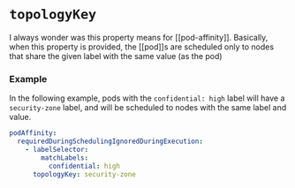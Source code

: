 # `topologyKey`
I always wonder was this property means for [[pod-affinity]]. Basically, when this property is provided, the [[pod]]s are scheduled only to nodes that share the given label with the same value (as the pod)

### Example
In the following example, pods with the `confidential: high` label will have a `security-zone` label, and will be scheduled to nodes with the same label and value.

```yaml
podAffinity:
  requiredDuringSchedulingIgnoredDuringExecution:
    - labelSelector:
        matchLabels:
          confidential: high
      topologyKey: security-zone
```
